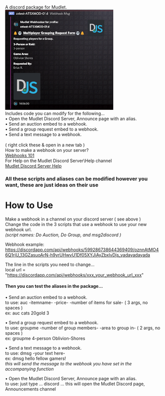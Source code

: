 A discord package for Mudlet.\
![alt text2](https://raw.githubusercontent.com/Xiija/MudletStuff/master/Discord_Modules/discwebhook-02-sm.png)\
Includes code you can modify for the following...\
• Open the Mudlet Discord Server, Announce page with an alias.\
• Send an auction embed to a webhook.\
• Send a group request embed to a webhook.\
• Send a text message to a webhook.\
\
( right click these & open in a new tab )\
How to make a webhook on your server?\
<a href="https://support.discord.com/hc/en-us/articles/228383668-Intro-to-Webhooks" target="_blank">Webhooks 101</a>
\
For Help on the Mudlet Discord Server\Help channel\
<a href="https://discord.com/channels/283581582550237184/283582068334526464">Mudlet Discord Server Help</a>
<h3> All these scripts and aliases can be modified however you want, these are just ideas on their use </h3>
<h1> How to Use </h1>

Make a webhook in a channel on your discord server ( see above )\
Change the code in the 3 scripts that use a webhook to use your new webhook url.\
<em>(script names:  Do Auction, Do Group, and msg2discord )</em>

 Webhook example:\
 https://discordapp.com/api/webhooks/599286738644369409/oznnAtMO46Q1rjU_13GZasuoArN-h9yrUHwvU1Df05XYJiAyZbxlvDjs_yadayadayada
 
 The line in the scripts you need to change...  
  local url = "https://discordapp.com/api/webhooks/xxx_your_webhook_url_xxx"

<h4> Then you can test the aliases in the package...</h4>

• Send an auction embed to a webhook.
\
 to use: auc -itemname- -price- -number of items for sale- ( 3 args, no spaces )\
 ex: auc cats 20gold 3  
 
 • Send a group request embed to a webhook.\
   to use: groupme -number of group members- -area to group in-  ( 2 args, no spaces )\
   ex: groupme 4-person Oblivion-Shores

• Send a text message to a webhook.\
   to use: dmsg -your text here- \
 ex: dmsg hello fellow gamers!\
 <em>this will send the message to the webhook you have set in the accompanying function</em>

 • Open the Mudlet Discord Server, Announce page with an alias.\
  to use: just type ... discord ... this will open the Mudlet Discord page, Announcements channel

